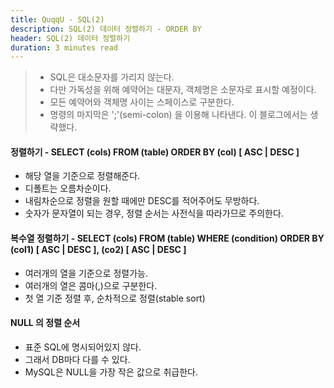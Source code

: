 ```yaml
---
title: QuqqU - SQL(2)
description: SQL(2) 데이터 정렬하기 - ORDER BY
header: SQL(2) 데이터 정렬하기
duration: 3 minutes read
---
```


>- SQL은 대소문자를 가리지 않는다.
>- 다만 가독성을 위해 예약어는 대문자, 객체명은 소문자로 표시할 예정이다.
>- 모든 예약어와 객체명 사이는 스페이스로 구분한다.
>- 명령의 마지막은 ';'(semi-colon) 을 이용해 나타낸다. 이 블로그에서는 생략했다.

#### 정렬하기 - SELECT (cols) FROM (table) ORDER BY (col) [ ASC | DESC ]
- 해당 열을 기준으로 정렬해준다.
- 디폴트는 오름차순이다.
- 내림차순으로 정렬을 원할 때에만 DESC를 적어주어도 무방하다.
- 숫자가 문자열이 되는 경우, 정렬 순서는 사전식을 따라가므로 주의한다.


#### 복수열 정렬하기 - SELECT (cols) FROM (table) WHERE (condition) ORDER BY (col1) [ ASC | DESC ], (co2) [ ASC | DESC ]
- 여러개의 열을 기준으로 정렬가능.
- 여러개의 열은 콤마(,)으로 구분한다.
- 첫 열 기준 정렬 후, 순차적으로 정렬(stable sort)


#### NULL 의 정렬 순서
- 표준 SQL에 명시되어있지 않다.
- 그래서 DB마다 다를 수 있다.
- MySQL은 NULL을 가장 작은 값으로 취급한다.
